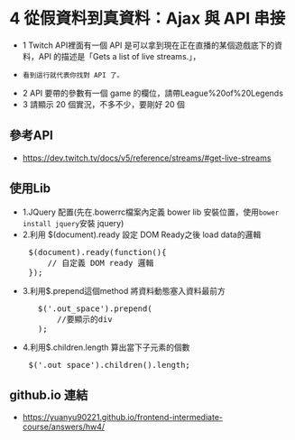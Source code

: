 # 4 從假資料到真資料：Ajax 與 API 串接
+   1 Twitch API裡面有一個 API 是可以拿到現在正在直播的某個遊戲底下的資料，API 的描述是「Gets a list of live streams.」，
+     看到這行就代表你找對 API 了。
+   2 API 要帶的參數有一個 game 的欄位，請帶League%20of%20Legends
+   3 請顯示 20 個實況，不多不少，要剛好 20 個
## 參考API
+   <https://dev.twitch.tv/docs/v5/reference/streams/#get-live-streams>
## 使用Lib
+   1.JQuery 配置(先在.bowerrc檔案內定義 bower lib 安裝位置，使用`bower install jquery`安裝 jquery)
+   2.利用 $(document).ready 設定 DOM Ready之後 load data的邏輯

<pre>
    $(document).ready(function(){
        // 自定義 DOM ready 邏輯
    });
</pre>

+   3.利用$.prepend這個method 將資料動態塞入資料最前方

<pre>
      $('.out_space').prepend(
          //要顯示的div
      );
</pre>

+   4.利用$.children.length 算出當下子元素的個數

<pre>
    $('.out_space').children().length;
</pre>

##  github.io 連結 
+   <https://yuanyu90221.github.io/frontend-intermediate-course/answers/hw4/> 